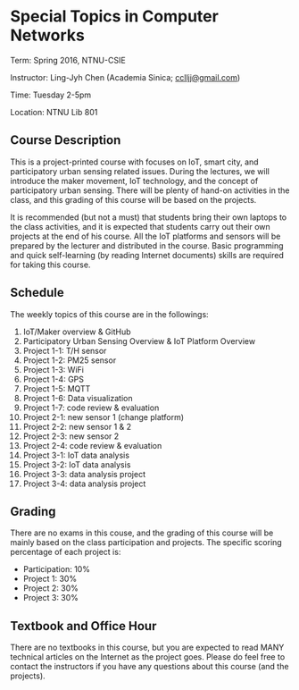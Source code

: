 # Special Topics in Computer Networks

Term: Spring 2016, NTNU-CSIE

Instructor: Ling-Jyh Chen (Academia Sinica; cclljj@gmail.com)

Time: Tuesday 2-5pm

Location: NTNU Lib 801

## Course Description

This is a project-printed course with focuses on IoT, smart city, and participatory urban sensing related issues. During the lectures, we will introduce the maker movement, IoT technology, and the concept of participatory urban sensing. There will be plenty of hand-on activities in the class, and this grading of this course will be based on the projects.

It is recommended (but not a must) that students bring their own laptops to the class activities, and it is expected that students carry out their own projects at the end of his course. All the IoT platforms and sensors will be prepared by the lecturer and distributed in the course. Basic programming and quick self-learning (by reading Internet documents) skills are required for taking this course.

## Schedule

The weekly topics of this course are in the followings:

1. IoT/Maker overview & GitHub
2. Participatory Urban Sensing Overview & IoT Platform Overview
3. Project 1-1: T/H sensor
4. Project 1-2: PM25 sensor
5. Project 1-3: WiFi
6. Project 1-4: GPS
7. Project 1-5: MQTT
8. Project 1-6: Data visualization
9. Project 1-7: code review & evaluation
10. Project 2-1: new sensor 1 (change platform)
11. Project 2-2: new sensor 1 & 2
12. Project 2-3: new sensor 2
13. Project 2-4: code review & evaluation
14. Project 3-1: IoT data analysis
15. Project 3-2: IoT data analysis
16. Project 3-3: data analysis project
17. Project 3-4: data analysis project

## Grading

There are no exams in this couse, and the grading of this course will be mainly based on the class participation and projects. The specific scoring percentage of each project is:

- Participation: 10%
- Project 1: 30%
- Project 2: 30%
- Project 3: 30%

## Textbook and Office Hour

There are no textbooks in this course, but you are expected to read MANY technical articles on the Internet as the project goes. Please do feel free to contact the instructors if you have any questions about this course (and the projects).


